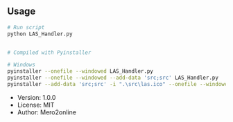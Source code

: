 ## Usage

```bash
# Run script
python LAS_Handler.py


# Compiled with Pyinstaller

# Windows
pyinstaller --onefile --windowed LAS_Handler.py
pyinstaller --onefile --windowed --add-data 'src;src' LAS_Handler.py
pyinstaller --add-data 'src;src' -i ".\src\las.ico" --onefile --windowed LAS_Handler.py
```

- Version: 1.0.0
- License: MIT
- Author: Mero2online
